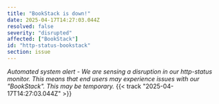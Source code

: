 ```yaml
---
title: "BookStack is down!"
date: 2025-04-17T14:27:03.044Z
resolved: false
severity: "disrupted"
affected: ["BookStack"]
id: "http-status-bookstack"
section: issue
---
```


**Automated system alert* - We are sensing a disruption in our http-status monitor. This means that end users may experience issues with our "BookStack". This may be temporary.* {{< track "2025-04-17T14:27:03.044Z" >}}
